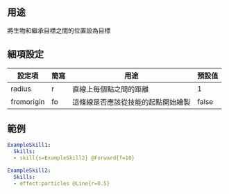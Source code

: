 ## 用途
將生物和繼承目標之間的位置設為目標


## 細項設定
| 設定項 | 簡寫   | 用途  | 預設值 |
|-----------|-----------|----------------------------------------------------------------------|---------|
| radius| r | 直線上每個點之間的距離  | 1   |
| fromorigin| fo| 這條線是否應該從技能的起點開始繪製 | false   |


## 範例
```yaml
ExampleSkill1:
  Skills:
  - skill{s=ExampleSkill2} @Forward{f=10}

ExampleSkill2:
  Skills:
  - effect:particles @Line{r=0.5}
```